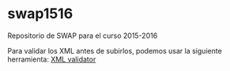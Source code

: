 # swap1516
Repositorio de SWAP para el curso 2015-2016
 
Para validar los XML antes de subirlos, podemos usar la siguiente herramienta:
[XML validator](http://www.utilities-online.info/xsdvalidation/#.VzxHCTaLQsk)


